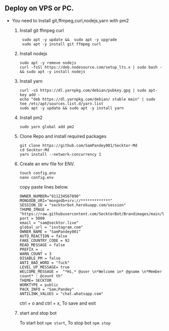 ## Deploy on VPS or PC.

-    You need to Install git,ffmpeg,curl,nodejs,yarn with pm2

     1. Install git ffmpeg curl
          ```
           sudo apt -y update &&  sudo apt -y upgrade
           sudo apt -y install git ffmpeg curl
          ```
     2. Install nodejs

          ```
          sudo apt -y remove nodejs
          curl -fsSl https://deb.nodesource.com/setup_lts.x | sudo bash - && sudo apt -y install nodejs
          ```

     3. Install yarn

          ```
          curl -sS https://dl.yarnpkg.com/debian/pubkey.gpg | sudo apt-key add -
          echo "deb https://dl.yarnpkg.com/debian/ stable main" | sudo tee /etc/apt/sources.list.d/yarn.list
          sudo apt -y update && sudo apt -y install yarn
          ```

     4. Install pm2

          ```
          sudo yarn global add pm2
          ```

     5. Clone Repo and install required packages

          ```
          git clone https://github.com/SamPandey001/Secktor-Md
          cd Secktor-Md
          yarn install --network-concurrency 1
          ```

     6. Create an env file for ENV.

          ```
          touch config.env
          nano config.env
          ```

          copy paste lines below.

          ```
          OWNER_NUMBER="911234567890"
          MONGODB_URI="mongodb+srv://*************"
          SESSION_ID = "secktorbot.herokuapp.com/session"
          THUMB_IMAGE = "https://raw.githubusercontent.com/SecktorBot/Brandimages/main/logos/SocialLogo%201.png"
          port = 5000
          email = "sam@secktor.live"
          global_url = "instagram.com"
          OWNER_NAME = "SamPandey001"
          AUTO_REACTION = false
          FAKE_COUNTRY_CODE = 92
          READ_MESSAGE = false
          PREFIX = .
          WARN_COUNT = 3
          DISABLE_PM = false
          ANTI_BAD_WORD = "fuck"
          LEVEL_UP_MESSAGE= true
          WELCOME_MESSAGE =  "*Hi,* @user \n*Welcome in* @gname \n*Member count* : @count th"
          THEME= SECKTOR
          WORKTYPE = public
          PACK_INFO = "Sam;Pandey"
          ANTILINK_VALUES = "chat.whatsapp.com"

          ```

          ctrl + o and ctrl + x, To save and exit

     7. start and stop bot

          To start bot `npm start`,
          To stop bot `npm stop`
